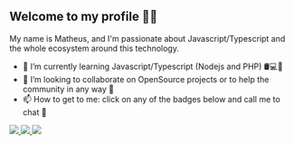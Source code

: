 ## Welcome to my profile 🙋‍♂️

My name is Matheus, and I'm passionate about Javascript/Typescript and the whole ecosystem around this technology.

- 🌱 I’m currently learning Javascript/Typescript (Nodejs and PHP) 🛢💻📱
- 👯 I’m looking to collaborate on OpenSource projects or to help the community in any way 🚀
- 📫 How to get to me: click on any of the badges below and call me to chat 💬

<a href="https://twitter.com/Naflyy1">
 <img src="https://img.shields.io/badge/-Twitter-blue?style=flat-square&logo=Twitter&logoColor=white" />
</a>

<a href="https://www.instagram.com/onaflyy_/">
 <img src="https://img.shields.io/badge/-Instagram-ff2b8e?style=flat-square&logo=Instagram&logoColor=white" />
</a>

<a href="https://www.youtube.com/c/oNaflyy">
 <img src="https://img.shields.io/badge/-Youtube-FF0000?style=flat-square&logo=Youtube&logoColor=white" />
</a>  
